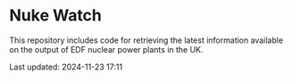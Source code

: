 # Nuke Watch

This repository includes code for retrieving the latest information available on the output of EDF nuclear power plants in the UK.

Last updated: 2024-11-23 17:11